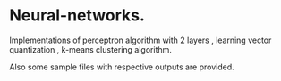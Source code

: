 # Neural-networks.
Implementations of perceptron algorithm with 2 layers , learning vector quantization , k-means clustering algorithm.

Also some sample files with respective outputs are provided.
